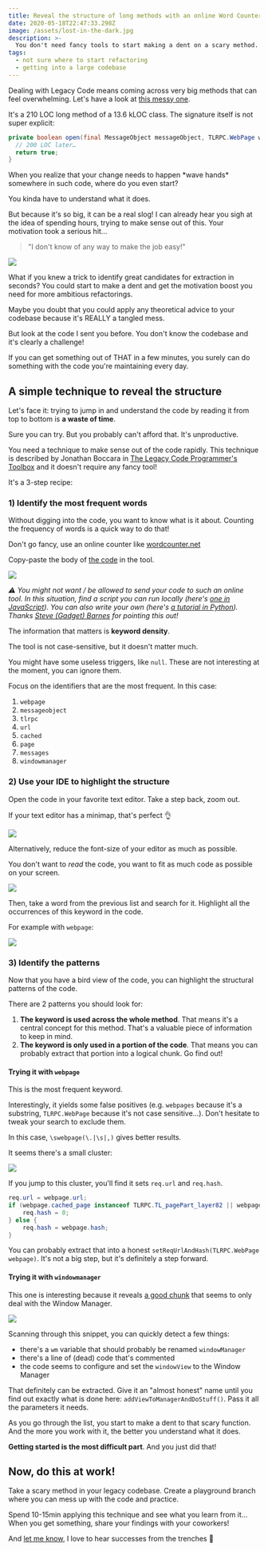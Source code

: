 ```yaml
---
title: Reveal the structure of long methods with an online Word Counter
date: 2020-05-18T22:47:33.298Z
image: /assets/lost-in-the-dark.jpg
description: >-
  You don't need fancy tools to start making a dent on a scary method. Simply take a step back.
tags:
  - not sure where to start refactoring
  - getting into a large codebase
---
```


Dealing with Legacy Code means coming across very big methods that can feel overwhelming. Let's have a look at [this messy one][the-code].

It's a 210 LOC long method of a 13.6 kLOC class. The signature itself is not super explicit:

```java
private boolean open(final MessageObject messageObject, TLRPC.WebPage webpage, String url, boolean first) {
  // 200 LOC later…
  return true;
}
```

When you realize that your change needs to happen \*wave hands\* somewhere in such code, where do you even start?

You kinda have to understand what it does.

But because it's so big, it can be a real slog! I can already hear you sigh at the idea of spending hours, trying to make sense out of this. Your motivation took a serious hit…

> "I don't know of any way to make the job easy!"

![](/assets/lost-in-the-dark.jpg)

What if you knew a trick to identify great candidates for extraction in seconds? You could start to make a dent and get the motivation boost you need for more ambitious refactorings.

Maybe you doubt that you could apply any theoretical advice to your codebase because it's REALLY a tangled mess.

But look at the code I sent you before. You don't know the codebase and it's clearly a challenge!

If you can get something out of THAT in a few minutes, you surely can do something with the code you're maintaining every day.

## A simple technique to reveal the structure

Let's face it: trying to jump in and understand the code by reading it from top to bottom is **a waste of time**.

Sure you can try. But you probably can't afford that. It's unproductive.

You need a technique to make sense out of the code rapidly. This technique is described by Jonathan Boccara in [The Legacy Code Programmer's Toolbox](https://www.amazon.fr/Legacy-Code-Programmers-Toolbox-Developers-ebook/dp/B07Y6T2VN1) and it doesn't require any fancy tool!

It's a 3-step recipe:

### 1) Identify the most frequent words

Without digging into the code, you want to know what is it about. Counting the frequency of words is a quick way to do that!

Don't go fancy, use an online counter like [wordcounter.net](https://wordcounter.net)

Copy-paste the body of [the code][the-code] in the tool.

![](./word-counter.png)

_⚠️ You might not want / be allowed to send your code to such an online tool. In this situation, find a script you can run locally (here's [one in JavaScript](https://github.com/fengyuanchen/wordcounter)). You can also write your own (here's [a tutorial in Python](https://codeburst.io/python-basics-11-word-count-filter-out-punctuation-dictionary-manipulation-and-sorting-lists-3f6c55420855)). Thanks [Steve (Gadget) Barnes](https://github.com/GadgetSteve) for pointing this out!_

The information that matters is **keyword density**.

The tool is not case-sensitive, but it doesn't matter much.

You might have some useless triggers, like `null`. These are not interesting at the moment, you can ignore them.

Focus on the identifiers that are the most frequent. In this case:

1. `webpage`
1. `messageobject`
1. `tlrpc`
1. `url`
1. `cached`
1. `page`
1. `messages`
1. `windowmanager`

### 2) Use your IDE to highlight the structure

Open the code in your favorite text editor. Take a step back, zoom out.

If your text editor has a minimap, that's perfect 👌

![](./minimap.png)

Alternatively, reduce the font-size of your editor as much as possible.

You don't want to _read_ the code, you want to fit as much code as possible on your screen.

![](./small-font-size.png)

Then, take a word from the previous list and search for it. Highlight all the occurrences of this keyword in the code.

For example with `webpage`:

![](./occurrences.png)

### 3) Identify the patterns

Now that you have a bird view of the code, you can highlight the structural patterns of the code.

There are 2 patterns you should look for:

1. **The keyword is used across the whole method**. That means it's a central concept for this method. That's a valuable piece of information to keep in mind.
2. **The keyword is only used in a portion of the code**. That means you can probably extract that portion into a logical chunk. Go find out!

#### Trying it with `webpage`

This is the most frequent keyword.

Interestingly, it yields some false positives (e.g. `webpages` because it's a substring, `TLRPC.WebPage` because it's not case sensitive…). Don't hesitate to tweak your search to exclude them.

In this case, `\swebpage(\.|\s|,)` gives better results.

It seems there's a small cluster:

![](./cluster-to-extract.png)

If you jump to this cluster, you'll find it sets `req.url` and `req.hash`.

```java
req.url = webpage.url;
if (webpage.cached_page instanceof TLRPC.TL_pagePart_layer82 || webpage.cached_page.part) {
    req.hash = 0;
} else {
    req.hash = webpage.hash;
}
```

You can probably extract that into a honest `setReqUrlAndHash(TLRPC.WebPage webpage)`. It's not a big step, but it's definitely a step forward.

#### Trying it with `windowmanager`

This one is interesting because it reveals [a good chunk](https://github.com/DrKLO/Telegram/blob/master/TMessagesProj/src/main/java/org/telegram/ui/ArticleViewer.java#L4509-L4539) that seems to only deal with the Window Manager.

![](./window-manager.png)

Scanning through this snippet, you can quickly detect a few things:

- there's a `wm` variable that should probably be renamed `windowManager`
- there's a line of (dead) code that's commented
- the code seems to configure and set the `windowView` to the Window Manager

That definitely can be extracted. Give it an "almost honest" name until you find out exactly what is done here: `addViewToManagerAndDoStuff()`. Pass it all the parameters it needs.

As you go through the list, you start to make a dent to that scary function. And the more you work with it, the better you understand what it does.

**Getting started is the most difficult part**. And you just did that!

## Now, do this at work!

Take a scary method in your legacy codebase. Create a playground branch where you can mess up with the code and practice.

Spend 10-15min applying this technique and see what you learn from it… When you get something, share your findings with your coworkers!

And [let me know](https://twitter.com/nicoespeon), I love to hear successes from the trenches 🤠

[the-code]: https://github.com/DrKLO/Telegram/blob/master/TMessagesProj/src/main/java/org/telegram/ui/ArticleViewer.java#L4379-L4587
